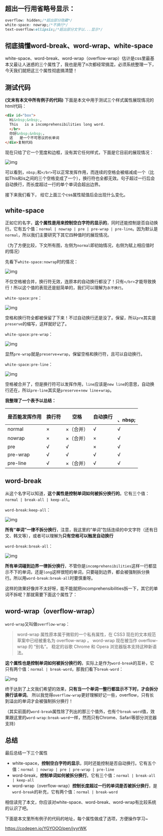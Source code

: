 ## 超出一行用省略号显示：

``` css
overflow: hidden;/*超出部分隐藏*/
white-space: nowrap;/*不换行*/
text-overflow:ellipsis;/*超出部分文字以...显示*/
```



## 彻底搞懂word-break、word-wrap、white-space

white-space、word-break、word-wrap（overflow-wrap）估计是css里最基本又最让人迷惑的三个属性了，我也是用了n次都经常搞混，必须系统整理一下，今天我们就把这三个属性彻底搞清楚！

## 测试代码

**(文末有本文中所有例子的代码)**
下面是本文中用于测试三个样式属性展现情况的html代码：

```html
<div id="box">
  Hi&nbsp;&nbsp;,
  This   is a incomprehensibilities long word.
  </br>
  你好&nbsp;&nbsp;，
  这   是一个不可思议的长单词
</div>复制代码
```

现在只给了它一个宽度和边框，没有其它任何样式，下面是它目前的展现情况：

![img](../../pics/20190931113328cv1c.png)

可以看到，`nbsp;`和`</br>`可以正常发挥作用，而连续的空格会被缩减成一个（比如This和is之间的三个空格变成了一个），换行符也全都无效。句子超过一行后会自动换行，而长度超过一行的单个单词会超出边界。

接下来我们看下， 给它上面三个css属性赋值后会出现什么变化。


## white-space

正如它的名字，**这个属性是用来控制空白字符的显示的**，同时还能控制是否自动换行。它有五个值：`normal | nowrap | pre | pre-wrap | pre-line`。因为默认是`normal`，所以我们主要研究下其它四种值时的展现情况。

（为了方便比较，下文所有图，左侧为`normal`即初始情况，右侧为赋上相应值时的情况）

先看下`white-space:nowrap`时的情况：

![img](../../pics/20190931113330lojf.png)

不仅空格被合并，换行符无效，连原本的自动换行都没了！只有`</br>`才能导致换行！所以这个值的表现还是挺简单的，我们可以理解为`永不换行`。

`white-space:pre`：

![img](../../pics/20190931113330m6zx.png)


空格和换行符全都被保留了下来！不过自动换行还是没了。保留，所以`pre`其实是`preserve`的缩写，这样就好记了。

`white-space:pre-wrap`：

![img](../../pics/20190931113331e926.png)


显然`pre-wrap`就是`preserve`+`wrap`，保留空格和换行符，且可以自动换行。

`white-space:pre-line`：

![img](../../pics/20190931113703hfhs.png)


空格被合并了，但是换行符可以发挥作用，`line`应该是`new line`的意思，自动换行还在，所以`pre-line`其实是`preserve`+`new line`+`wrap`。

**我整理了一个表予以总结：**

| 是否能发挥作用 | 换行符 | 空格      | 自动换行 | </br>、nbsp; |
| -------------- | ------ | --------- | -------- | ------------ |
| normal         | ×      | ×（合并） | √        | √            |
| nowrap         | ×      | ×（合并） | ×        | √            |
| pre            | √      | √         | ×        | √            |
| pre-wrap       | √      | √         | √        | √            |
| pre-line       | √      | ×（合并） | √        | √            |



## word-break

从这个名字可以知道，**这个属性是控制单词如何被拆分换行的**。它有三个值：`normal | break-all | keep-all`。

`word-break:keep-all`：

![img](../../pics/20190931113705e98g.png)


**所有“单词”一律不拆分换行**，注意，我这里的“单词”包括连续的中文字符（还有日文、韩文等），或者可以理解为**只有空格可以触发自动换行**

`word-break:break-all`：

![img](../../pics/20190931113706acvp.png)


**所有单词碰到边界一律拆分换行**，不管你是`incomprehensibilities`这样一行都显示不下的单词，还是`long`这样很短的单词，只要碰到边界，都会被强制拆分换行。所以用`word-break:break-all`时要慎重呀。


这样的效果好像并不太好呀，能不能就把incomprehensibilities拆一下，其它的单词不拆呢？那就需要下面这个属性了：



## word-wrap（overflow-wrap）

`word-wrap`又叫做`overflow-wrap`：

> word-wrap 属性原本属于微软的一个私有属性，在 CSS3 现在的文本规范草案中已经被重名为 overflow-wrap 。 word-wrap 现在被当作 overflow-wrap 的 “别名”。 稳定的谷歌 Chrome 和 Opera 浏览器版本支持这种新语法。

**这个属性也是控制单词如何被拆分换行的**，实际上是作为`word-break`的互补，它只有两个值：`normal | break-word`，那我们看下`break-word`：

![img](../../pics/201909311138411ddj.png)


终于达到了上文我们希望的效果，**只有当一个单词一整行都显示不下时，才会拆分换行该单词**。
所以我觉得`overflow-wrap`更好理解好记一些，overflow，只有长到溢出的单词才会被强制拆分换行！

（其实前面的`word-break`属性除了列出的那三个值外，也有个`break-word`值，效果跟这里的`word-wrap:break-word`一样，然而只有Chrome、Safari等部分浏览器支持）



## 总结

最后总结一下三个属性

- white-space，**控制空白字符的显示**，同时还能控制是否自动换行。它有五个值：`normal | nowrap | pre | pre-wrap | pre-line`
- word-break，**控制单词如何被拆分换行**。它有三个值：`normal | break-all | keep-all`
- word-wrap（overflow-wrap）**控制长度超过一行的单词是否被拆分换行**，是`word-break`的补充，它有两个值：`normal | break-word`

相信读完了本文，你应该对white-space、word-break、word-wrap有比较系统的认识了吧。



下面是本文里所有例子的代码的地址，每个属性做成了选项，方便操作学习~

https://codepen.io/YGYOOO/pen/jvyrWK